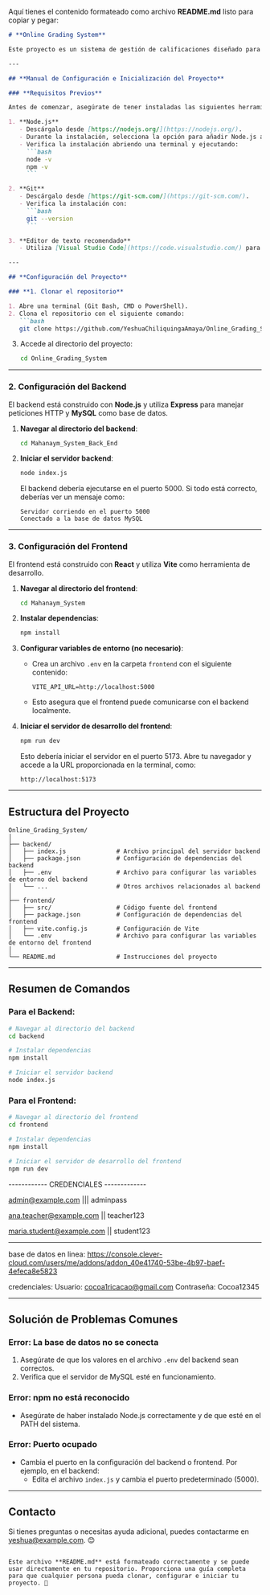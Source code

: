 Aquí tienes el contenido formateado como archivo **README.md** listo para copiar y pegar:

```markdown
# **Online Grading System**

Este proyecto es un sistema de gestión de calificaciones diseñado para una unidad educativa. Permite a diferentes tipos de usuarios (administradores, profesores, estudiantes y padres) interactuar con la plataforma según sus roles.

---

## **Manual de Configuración e Inicialización del Proyecto**

### **Requisitos Previos**

Antes de comenzar, asegúrate de tener instaladas las siguientes herramientas:

1. **Node.js**  
   - Descárgalo desde [https://nodejs.org/](https://nodejs.org/).
   - Durante la instalación, selecciona la opción para añadir Node.js al PATH.
   - Verifica la instalación abriendo una terminal y ejecutando:
     ```bash
     node -v
     npm -v
     ```

2. **Git**  
   - Descárgalo desde [https://git-scm.com/](https://git-scm.com/).
   - Verifica la instalación con:
     ```bash
     git --version
     ```

3. **Editor de texto recomendado**  
   - Utiliza [Visual Studio Code](https://code.visualstudio.com/) para trabajar cómodamente con el proyecto.

---

## **Configuración del Proyecto**

### **1. Clonar el repositorio**

1. Abre una terminal (Git Bash, CMD o PowerShell).  
2. Clona el repositorio con el siguiente comando:
   ```bash
   git clone https://github.com/YeshuaChiliquingaAmaya/Online_Grading_System.git
   ```
3. Accede al directorio del proyecto:
   ```bash
   cd Online_Grading_System
   ```

---

### **2. Configuración del Backend**

El backend está construido con **Node.js** y utiliza **Express** para manejar peticiones HTTP y **MySQL** como base de datos.

1. **Navegar al directorio del backend**:
   ```bash
   cd Mahanaym_System_Back_End
   ```

2. **Iniciar el servidor backend**:
   ```bash
   node index.js
   ```
   El backend debería ejecutarse en el puerto 5000. Si todo está correcto, deberías ver un mensaje como:
   ```
   Servidor corriendo en el puerto 5000
   Conectado a la base de datos MySQL
   ```

---

### **3. Configuración del Frontend**

El frontend está construido con **React** y utiliza **Vite** como herramienta de desarrollo.

1. **Navegar al directorio del frontend**:
   ```bash
   cd Mahanaym_System
   ```

2. **Instalar dependencias**:
   ```bash
   npm install
   ```

3. **Configurar variables de entorno (no necesario)**:
   - Crea un archivo `.env` en la carpeta `frontend` con el siguiente contenido:
     ```
     VITE_API_URL=http://localhost:5000
     ```
   - Esto asegura que el frontend puede comunicarse con el backend localmente.

4. **Iniciar el servidor de desarrollo del frontend**:
   ```bash
   npm run dev
   ```
   Esto debería iniciar el servidor en el puerto 5173. Abre tu navegador y accede a la URL proporcionada en la terminal, como:  
   ```
   http://localhost:5173
   ```

---

## **Estructura del Proyecto**

```
Online_Grading_System/
│
├── backend/
│   ├── index.js              # Archivo principal del servidor backend
│   ├── package.json          # Configuración de dependencias del backend
│   ├── .env                  # Archivo para configurar las variables de entorno del backend
│   └── ...                   # Otros archivos relacionados al backend
│
├── frontend/
│   ├── src/                  # Código fuente del frontend
│   ├── package.json          # Configuración de dependencias del frontend
│   ├── vite.config.js        # Configuración de Vite
│   └── .env                  # Archivo para configurar las variables de entorno del frontend
│
└── README.md                 # Instrucciones del proyecto
```

---

## **Resumen de Comandos**

### **Para el Backend**:
```bash
# Navegar al directorio del backend
cd backend

# Instalar dependencias
npm install

# Iniciar el servidor backend
node index.js
```

### **Para el Frontend**:
```bash
# Navegar al directorio del frontend
cd frontend

# Instalar dependencias
npm install

# Iniciar el servidor de desarrollo del frontend
npm run dev
```
------------ CREDENCIALES -------------

admin@example.com  ||| adminpass

ana.teacher@example.com || teacher123

maria.student@example.com || student123

-----------------------------------------

base de datos en linea:
https://console.clever-cloud.com/users/me/addons/addon_40e41740-53be-4b97-baef-4efeca8e5823

credenciales:
Usuario: cocoa1ricacao@gmail.com
Contraseña: Cocoa12345

---

## **Solución de Problemas Comunes**

### **Error: La base de datos no se conecta**
1. Asegúrate de que los valores en el archivo `.env` del backend sean correctos.
2. Verifica que el servidor de MySQL esté en funcionamiento.

### **Error: npm no está reconocido**
- Asegúrate de haber instalado Node.js correctamente y de que esté en el PATH del sistema.

### **Error: Puerto ocupado**
- Cambia el puerto en la configuración del backend o frontend. Por ejemplo, en el backend:
  - Edita el archivo `index.js` y cambia el puerto predeterminado (5000).

---

## **Contacto**

Si tienes preguntas o necesitas ayuda adicional, puedes contactarme en [yeshua@example.com](mailto:yeshua@example.com). 😊
```

Este archivo **README.md** está formateado correctamente y se puede usar directamente en tu repositorio. Proporciona una guía completa para que cualquier persona pueda clonar, configurar e iniciar tu proyecto. 🚀

